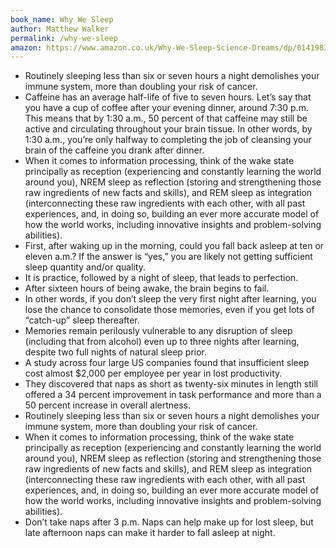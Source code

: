 ```yaml
---
book_name: Why We Sleep
author: Matthew Walker
permalink: /why-we-sleep
amazon: https://www.amazon.co.uk/Why-We-Sleep-Science-Dreams/dp/0141983760/
---
```


- Routinely sleeping less than six or seven hours a night demolishes your immune system, more than doubling your risk of cancer.
- Caffeine has an average half-life of five to seven hours. Let’s say that you have a cup of coffee after your evening dinner, around 7:30 p.m. This means that by 1:30 a.m., 50 percent of that caffeine may still be active and circulating throughout your brain tissue. In other words, by 1:30 a.m., you’re only halfway to completing the job of cleansing your brain of the caffeine you drank after dinner.
- When it comes to information processing, think of the wake state principally as reception (experiencing and constantly learning the world around you), NREM sleep as reflection (storing and strengthening those raw ingredients of new facts and skills), and REM sleep as integration (interconnecting these raw ingredients with each other, with all past experiences, and, in doing so, building an ever more accurate model of how the world works, including innovative insights and problem-solving abilities).
- First, after waking up in the morning, could you fall back asleep at ten or eleven a.m.? If the answer is “yes,” you are likely not getting sufficient sleep quantity and/or quality.
- It is practice, followed by a night of sleep, that leads to perfection.
- After sixteen hours of being awake, the brain begins to fail. 
- In other words, if you don’t sleep the very first night after learning, you lose the chance to consolidate those memories, even if you get lots of “catch-up” sleep thereafter.
- Memories remain perilously vulnerable to any disruption of sleep (including that from alcohol) even up to three nights after learning, despite two full nights of natural sleep prior. 
- A study across four large US companies found that insufficient sleep cost almost $2,000 per employee per year in lost productivity.
- They discovered that naps as short as twenty-six minutes in length still offered a 34 percent improvement in task performance and more than a 50 percent increase in overall alertness.
- Routinely sleeping less than six or seven hours a night demolishes your immune system, more than doubling your risk of cancer. 
- When it comes to information processing, think of the wake state principally as reception (experiencing and constantly learning the world around you), NREM sleep as reflection (storing and strengthening those raw ingredients of new facts and skills), and REM sleep as integration (interconnecting these raw ingredients with each other, with all past experiences, and, in doing so, building an ever more accurate model of how the world works, including innovative insights and problem-solving abilities).
- Don’t take naps after 3 p.m. Naps can help make up for lost sleep, but late afternoon naps can make it harder to fall asleep at night. 
